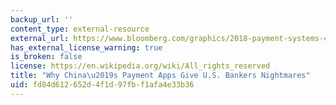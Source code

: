 ```yaml
---
backup_url: ''
content_type: external-resource
external_url: https://www.bloomberg.com/graphics/2018-payment-systems-china-usa/
has_external_license_warning: true
is_broken: false
license: https://en.wikipedia.org/wiki/All_rights_reserved
title: "Why China\u2019s Payment Apps Give U.S. Bankers Nightmares"
uid: fd84d612-652d-4f1d-97fb-f1afa4e33b36
---
```


